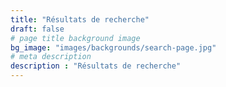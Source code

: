 ```yaml
---
title: "Résultats de recherche"
draft: false
# page title background image
bg_image: "images/backgrounds/search-page.jpg"
# meta description
description : "Résultats de recherche"
---
```

